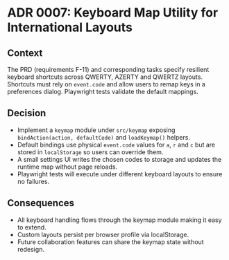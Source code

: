 # ADR 0007: Keyboard Map Utility for International Layouts

## Context

The PRD (requirements F-11) and corresponding tasks specify resilient keyboard shortcuts across QWERTY, AZERTY and QWERTZ layouts. Shortcuts must rely on `event.code` and allow users to remap keys in a preferences dialog. Playwright tests validate the default mappings.

## Decision

- Implement a `keymap` module under `src/keymap` exposing `bindAction(action, defaultCode)` and `loadKeymap()` helpers.
- Default bindings use physical `event.code` values for `a`, `r` and `c` but are stored in `localStorage` so users can override them.
- A small settings UI writes the chosen codes to storage and updates the runtime map without page reloads.
- Playwright tests will execute under different keyboard layouts to ensure no failures.

## Consequences

- All keyboard handling flows through the keymap module making it easy to extend.
- Custom layouts persist per browser profile via localStorage.
- Future collaboration features can share the keymap state without redesign.
